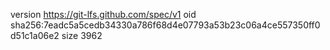 version https://git-lfs.github.com/spec/v1
oid sha256:7eadc5a5cedb34330a786f68d4e07793a53b23c06a4ce557350ff0d51c1a06e2
size 3962
